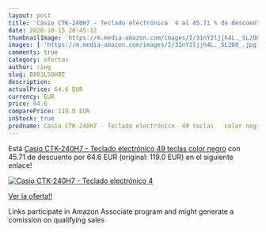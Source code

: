 ```yaml
---
layout: post
title: 'Casio CTK-240H7 - Teclado electrónico  4 al 45.71 % de descuento'
date: 2020-10-15 20:45:12
thumbnailImage: 'https://m.media-amazon.com/images/I/31nY2ljjh4L._SL200_.jpg'
images: [ 'https://m.media-amazon.com/images/I/31nY2ljjh4L._SL200_.jpg' ]
comments: true
category: ofertas
author: ring
slug: B003LSOH8E
description:
actualPrice: 64.6 EUR
currency: EUR
price: 64.6
comparePrice: 119.0 EUR
inStock: true
prodname: Casio CTK-240H7 - Teclado electrónico  49 teclas   color negro
---
```


Está [Casio CTK-240H7 - Teclado electrónico  49 teclas   color negro](https://www.amazon.es/dp/B003LSOH8E/?tag=tolees-21) con 45.71 de descuento por 64.6 EUR (original: 119.0 EUR) en el siguiente enlace!

[![Casio CTK-240H7 - Teclado electrónico  4](https://m.media-amazon.com/images/I/31nY2ljjh4L._SL200_.jpg)](https://www.amazon.es/dp/B003LSOH8E/?tag=tolees-21)

[Ver la oferta!!](https://www.amazon.es/dp/B003LSOH8E/?tag=tolees-21)

Links participate in Amazon Associate program and might generate a comission on qualifying sales


